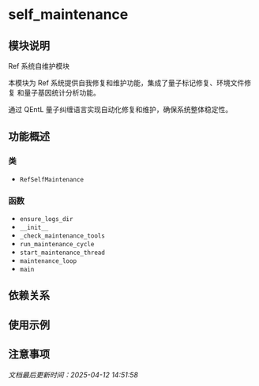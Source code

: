# self_maintenance

## 模块说明
Ref 系统自维护模块

本模块为 Ref 系统提供自我修复和维护功能，集成了量子标记修复、环境文件修复
和量子基因统计分析功能。

通过 QEntL 量子纠缠语言实现自动化修复和维护，确保系统整体稳定性。

## 功能概述

### 类

- `RefSelfMaintenance`

### 函数

- `ensure_logs_dir`
- `__init__`
- `_check_maintenance_tools`
- `run_maintenance_cycle`
- `start_maintenance_thread`
- `maintenance_loop`
- `main`

## 依赖关系

## 使用示例

## 注意事项

*文档最后更新时间：2025-04-12 14:51:58*